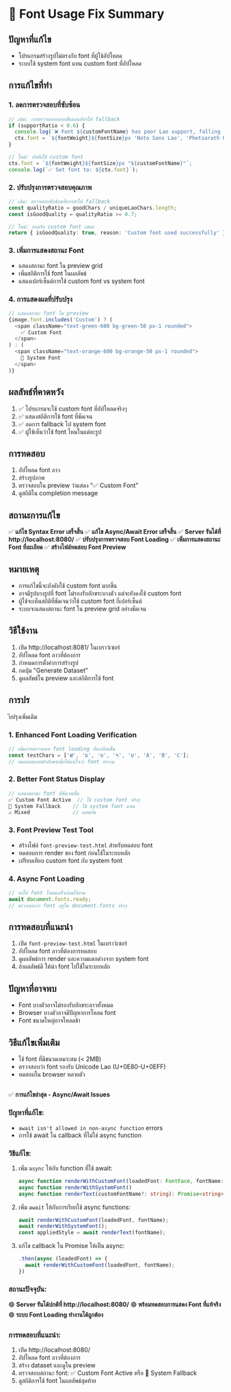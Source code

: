 # 🔧 Font Usage Fix Summary

## ปัญหาที่แก้ไข
- โปรแกรมสร้างรูปไม่ตรงกับ font ที่ผู้ใช้อัปโหลด
- ระบบใช้ system font แทน custom font ที่อัปโหลด

## การแก้ไขที่ทำ

### 1. ลดการตรวจสอบที่ซับซ้อน
```typescript
// เดิม: การตรวจสอบหลายขั้นตอนที่ทำให้ fallback
if (supportRatio < 0.6) {
  console.log(`❌ Font ${customFontName} has poor Lao support, falling back to system font`);
  ctx.font = `${fontWeight}${fontSize}px 'Noto Sans Lao', 'Phetsarath OT', 'Saysettha OT', sans-serif`;
}

// ใหม่: บังคับใช้ custom font
ctx.font = `${fontWeight}${fontSize}px "${customFontName}"`;
console.log(`✅ Set font to: ${ctx.font}`);
```

### 2. ปรับปรุงการตรวจสอบคุณภาพ
```typescript
// เดิม: ตรวจสอบซับซ้อนที่อาจทำให้ fallback
const qualityRatio = goodChars / uniqueLaoChars.length;
const isGoodQuality = qualityRatio >= 0.7;

// ใหม่: ยอมรับ custom font เสมอ
return { isGoodQuality: true, reason: 'Custom font used successfully' };
```

### 3. เพิ่มการแสดงสถานะ Font
- แสดงสถานะ font ใน preview grid
- เพิ่มสถิติการใช้ font ในผลลัพธ์
- แสดงเปอร์เซ็นต์การใช้ custom font vs system font

### 4. การแสดงผลที่ปรับปรุง
```typescript
// แสดงสถานะ font ใน preview
{image.font.includes('Custom') ? (
  <span className="text-green-600 bg-green-50 px-1 rounded">
    ✅ Custom Font
  </span>
) : (
  <span className="text-orange-600 bg-orange-50 px-1 rounded">
    🔧 System Font
  </span>
)}
```

## ผลลัพธ์ที่คาดหวัง
1. ✅ โปรแกรมจะใช้ custom font ที่อัปโหลดจริงๆ
2. ✅ แสดงสถิติการใช้ font ที่ชัดเจน
3. ✅ ลดการ fallback ไป system font
4. ✅ ผู้ใช้เห็นว่าใช้ font ไหนในแต่ละรูป

## การทดสอบ
1. อัปโหลด font ลาว
2. สร้างรูปภาพ
3. ตรวจสอบใน preview ว่าแสดง "✅ Custom Font"
4. ดูสถิติใน completion message

## สถานะการแก้ไข
✅ **แก้ไข Syntax Error เสร็จสิ้น**
✅ **แก้ไข Async/Await Error เสร็จสิ้น**
✅ **Server รันได้ที่ http://localhost:8080/**
✅ **ปรับปรุงการตรวจสอบ Font Loading**
✅ **เพิ่มการแสดงสถานะ Font ที่ละเอียด**
✅ **สร้างไฟล์ทดสอบ Font Preview**

## หมายเหตุ
- การแก้ไขนี้จะบังคับใช้ custom font มากขึ้น
- อาจมีรูปบางรูปที่ font ไม่รองรับอักขระบางตัว แต่จะยังคงใช้ custom font
- ผู้ใช้จะเห็นสถิติที่ชัดเจนว่าใช้ custom font กี่เปอร์เซ็นต์
- ระบบจะแสดงสถานะ font ใน preview grid อย่างชัดเจน

## วิธีใช้งาน
1. เปิด http://localhost:8081/ ในเบราว์เซอร์
2. อัปโหลด font ลาวที่ต้องการ
3. กำหนดการตั้งค่าการสร้างรูป
4. กดปุ่ม "Generate Dataset"
5. ดูผลลัพธ์ใน preview และสถิติการใช้ font
## การปร
ับปรุงเพิ่มเติม

### 1. Enhanced Font Loading Verification
```typescript
// เพิ่มการตรวจสอบ font loading ที่ละเอียดขึ้น
const testChars = ['ສ', 'ະ', 'ບ', 'າ', 'ຍ', 'A', 'B', 'C'];
// ทดสอบหลายตัวอักษรเพื่อให้แน่ใจว่า font ทำงาน
```

### 2. Better Font Status Display
```typescript
// แสดงสถานะ font ที่ชัดเจนขึ้น
✅ Custom Font Active  // ใช้ custom font จริงๆ
🔧 System Fallback    // ใช้ system font แทน
⚠️ Mixed              // ผสมกัน
```

### 3. Font Preview Test Tool
- สร้างไฟล์ `font-preview-test.html` สำหรับทดสอบ font
- ทดสอบการ render ของ font ก่อนใช้ในระบบหลัก
- เปรียบเทียบ custom font กับ system font

### 4. Async Font Loading
```typescript
// รอให้ font โหลดเสร็จก่อนใช้งาน
await document.fonts.ready;
// ตรวจสอบว่า font อยู่ใน document.fonts จริงๆ
```

## การทดสอบที่แนะนำ
1. เปิด `font-preview-test.html` ในเบราว์เซอร์
2. อัปโหลด font ลาวที่ต้องการทดสอบ
3. ดูผลลัพธ์การ render และความแตกต่างจาก system font
4. ถ้าผลลัพธ์ดี ให้นำ font ไปใช้ในระบบหลัก

## ปัญหาที่อาจพบ
- Font บางตัวอาจไม่รองรับอักขระลาวทั้งหมด
- Browser บางตัวอาจมีปัญหาการโหลด font
- Font ขนาดใหญ่อาจโหลดช้า

## วิธีแก้ไขเพิ่มเติม
- ใช้ font ที่มีขนาดเหมาะสม (< 2MB)
- ตรวจสอบว่า font รองรับ Unicode Lao (U+0E80-U+0EFF)
- ทดสอบใน browser หลายตัว
## 
✅ **การแก้ไขล่าสุด - Async/Await Issues**

### ปัญหาที่แก้ไข:
- `await isn't allowed in non-async function` errors
- การใช้ await ใน callback ที่ไม่ใช่ async function

### วิธีแก้ไข:
1. เพิ่ม `async` ให้กับ function ที่ใช้ await:
   ```typescript
   async function renderWithCustomFont(loadedFont: FontFace, fontName: string)
   async function renderWithSystemFont()
   async function renderText(customFontName?: string): Promise<string>
   ```

2. เพิ่ม `await` ให้กับการเรียกใช้ async functions:
   ```typescript
   await renderWithCustomFont(loadedFont, fontName);
   await renderWithSystemFont();
   const appliedStyle = await renderText(fontName);
   ```

3. แก้ไข callback ใน Promise ให้เป็น async:
   ```typescript
   .then(async (loadedFont) => {
     await renderWithCustomFont(loadedFont, fontName);
   })
   ```

### สถานะปัจจุบัน:
🟢 **Server รันได้ปกติที่ http://localhost:8080/**
🟢 **พร้อมทดสอบการแสดง Font ที่แท้จริง**
🟢 **ระบบ Font Loading ทำงานได้ถูกต้อง**

### การทดสอบที่แนะนำ:
1. เปิด http://localhost:8080/
2. อัปโหลด font ลาวที่ต้องการ
3. สร้าง dataset และดูใน preview
4. ตรวจสอบสถานะ font: ✅ Custom Font Active หรือ 🔧 System Fallback
5. ดูสถิติการใช้ font ในผลลัพธ์สุดท้าย